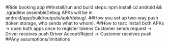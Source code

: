 #Ride booking app
##Install/run and build steps:
npm install
cd android && ./gradlew assembleDebug
APKs will be in android/app/build/outputs/apk/debug/.
##How you set up two-way push (token storage, who sends what to whom).
##How to test:
Install both APKs → open both apps once to register tokens
Customer sends request → Driver receives push
Driver Accept/Reject → Customer receives push
##Any assumptions/limitations
